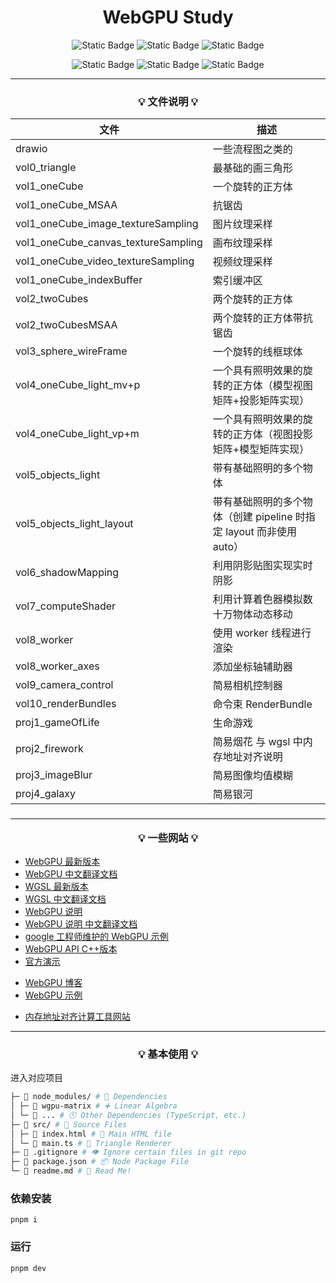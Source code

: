 <h1 align="center">WebGPU Study</h1>

<div align="center">

![Static Badge](https://img.shields.io/badge/chrome-113+-green)
![Static Badge](https://img.shields.io/badge/pnpm-8.2.0-8A2BE2)
![Static Badge](https://img.shields.io/badge/vite-4.3.2-blue)

![Static Badge](https://img.shields.io/badge/typescript-5.0.4-orange)
![Static Badge](https://img.shields.io/badge/wgpu--matrix-2.5.0-orange)
![Static Badge](https://img.shields.io/badge/dat.gui-0.7.9-orange)

</div>

<hr/>

<h3 align="center">

💡 **文件说明** 💡

</h3>

| 文件                                | 描述                                                                |
| ----------------------------------- | ------------------------------------------------------------------- |
| drawio                              | 一些流程图之类的                                                    |
| vol0_triangle                       | 最基础的画三角形                                                    |
| vol1_oneCube                        | 一个旋转的正方体                                                    |
| vol1_oneCube_MSAA                   | 抗锯齿                                                              |
| vol1_oneCube_image_textureSampling  | 图片纹理采样                                                        |
| vol1_oneCube_canvas_textureSampling | 画布纹理采样                                                        |
| vol1_oneCube_video_textureSampling  | 视频纹理采样                                                        |
| vol1_oneCube_indexBuffer            | 索引缓冲区                                                          |
| vol2_twoCubes                       | 两个旋转的正方体                                                    |
| vol2_twoCubesMSAA                   | 两个旋转的正方体带抗锯齿                                            |
| vol3_sphere_wireFrame               | 一个旋转的线框球体                                                  |
| vol4_oneCube_light_mv+p             | 一个具有照明效果的旋转的正方体（模型视图矩阵+投影矩阵实现）         |
| vol4_oneCube_light_vp+m             | 一个具有照明效果的旋转的正方体（视图投影矩阵+模型矩阵实现）         |
| vol5_objects_light                  | 带有基础照明的多个物体                                              |
| vol5_objects_light_layout           | 带有基础照明的多个物体（创建 pipeline 时指定 layout 而非使用 auto） |
| vol6_shadowMapping                  | 利用阴影贴图实现实时阴影                                            |
| vol7_computeShader                  | 利用计算着色器模拟数十万物体动态移动                                |
| vol8_worker                         | 使用 worker 线程进行渲染                                            |
| vol8_worker_axes                    | 添加坐标轴辅助器                                                    |
| vol9_camera_control                 | 简易相机控制器                                                      |
| vol10_renderBundles                 | 命令束 RenderBundle                                                 |
| proj1_gameOfLife                    | 生命游戏                                                            |
| proj2_firework                      | 简易烟花 与 wgsl 中内存地址对齐说明                                 |
| proj3_imageBlur                     | 简易图像均值模糊                                                    |
| proj4_galaxy                        | 简易银河                                                            |

<h3 align="center">

<hr/>

💡 **一些网站** 💡

</h3>

- [WebGPU 最新版本](https://www.w3.org/TR/webgpu/)
- [WebGPU 中文翻译文档](https://www.orillusion.com/zh/webgpu.html)
- [WGSL 最新版本](https://www.w3.org/TR/WGSL/)
- [WGSL 中文翻译文档](https://www.orillusion.com/zh/wgsl.html)
- [WebGPU 说明](https://gpuweb.github.io/gpuweb/explainer/)
- [WebGPU 说明 中文翻译文档](https://www.orillusion.com/zh/explainer.html)
- [google 工程师维护的 WebGPU 示例](https://github.com/austinEng/webgpu-samples)
- [WebGPU API C++版本](https://dawn.googlesource.com/dawn)
- [官方演示](https://webgpu.github.io/webgpu-samples)

<div>
</div>

- [WebGPU 博客](https://alain.xyz/blog/raw-webgpu)
- [WebGPU 示例](https://webgpu-gpu-book.drxudotnet.com/)

<div>
</div>

- [内存地址对齐计算工具网站](https://webgpufundamentals.org/webgpu/lessons/resources/wgsl-offset-computer.html)

<hr/>

<h3 align="center">

<h3 align="center">

💡 **基本使用** 💡

</h3>

进入对应项目

```bash
├─ 📂 node_modules/ # 👶 Dependencies
│ ├─ 📁 wgpu-matrix # ➕ Linear Algebra
│ └─ 📁 ... # 🕚 Other Dependencies (TypeScript, etc.)
├─ 📂 src/ # 🌟 Source Files
│ ├─ 📄 index.html # 📇 Main HTML file
│ └─ 📄 main.ts # 🔺 Triangle Renderer
├─ 📄 .gitignore # 👁️ Ignore certain files in git repo
├─ 📄 package.json # 📦 Node Package File
└─ 📃 readme.md # 📖 Read Me!
```

### 依赖安装

`pnpm i`

### 运行

`pnpm dev`
